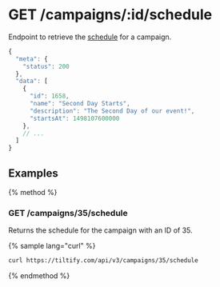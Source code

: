 # GET /campaigns/:id/schedule

Endpoint to retrieve the [schedule](/entities/schedule.md) for a campaign.

```js
{
  "meta": {
    "status": 200
  },
  "data": [
    {
      "id": 1658,
      "name": "Second Day Starts",
      "description": "The Second Day of our event!",
      "startsAt": 1498107600000
    },
    // ...
  ]
}
```

## Examples

{% method %}
### GET /campaigns/35/schedule
Returns the schedule for the campaign with an ID of 35.

{% sample lang="curl" %}
```bash
curl https://tiltify.com/api/v3/campaigns/35/schedule
```

{% endmethod %}
